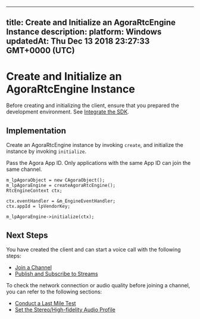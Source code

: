 
---
title: Create and Initialize an AgoraRtcEngine Instance
description: 
platform: Windows
updatedAt: Thu Dec 13 2018 23:27:33 GMT+0000 (UTC)
---
# Create and Initialize an AgoraRtcEngine Instance
Before creating and initializing the client, ensure that you prepared the development environment. See [Integrate the SDK](../../en/Voice/windows_video.md).

## Implementation

Create an AgoraRtcEngine instance by invoking <code>create</code>, and initialize the instance by invoking <code>initialize</code>.

Pass the Agora App ID. Only applications with the same App ID can join the same channel.

```
m_lpAgoraObject = new CAgoraObject();
m_lpAgoraEngine = createAgoraRtcEngine();
RtcEngineContext ctx;

ctx.eventHandler = &m_EngineEventHandler;
ctx.appId = lpVendorKey;

m_lpAgoraEngine->initialize(ctx);
```


## Next Steps
You have created the client and can start a voice call with the following steps:

- [Join a Channel](../../en/Voice/join_communication_windows.md)
- [Publish and Subscribe to Streams](../../en/Voice/publish_windows_audio.md)

To check the network connection or audio quality before joining a channel, you can refer to the following sections:

- [Conduct a Last Mile Test](../../en/Voice/lastmile_windows.md)
- [Set the Stereo/High-fidelity Audio Profile](../../en/Voice/audio_profile_windows.md)
